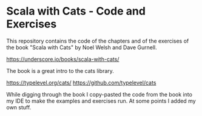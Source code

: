 # Scala with Cats - Code and Exercises

This repository contains the code of the chapters and of the exercises
of the book "Scala with Cats" by Noel Welsh and Dave Gurnell.

https://underscore.io/books/scala-with-cats/

The book is a great intro to the cats library.

https://typelevel.org/cats/
https://github.com/typelevel/cats

While digging through the book I copy-pasted the code from the book
into my IDE to make the examples and exercises run.
At some points I added my own stuff. 
